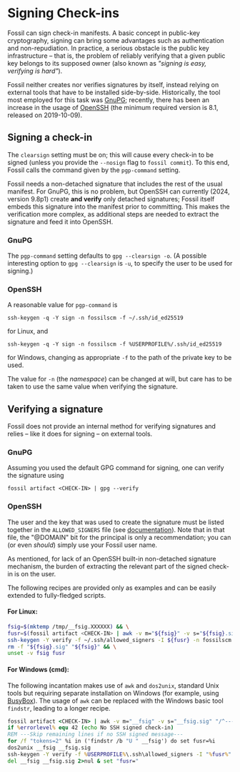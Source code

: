 # Signing Check-ins

Fossil can sign check-in manifests. A basic concept in public-key
cryptography, signing can bring some advantages such as authentication and
non-repudiation. In practice, a serious obstacle is the public key
infrastructure – that is, the problem of reliably verifying that a given
public key belongs to its supposed owner (also known as _"signing is easy,
verifying is hard"_).

Fossil neither creates nor verifies signatures by itself, instead relying on
external tools that have to be installed side-by-side. Historically, the tool
most employed for this task was [GnuPG](https://gnupg.org); recently, there has
been an increase in the usage of [OpenSSH](https://openssh.com) (the minimum
required version is 8.1, released on 2019-10-09).

## Signing a check-in

The `clearsign` setting must be on; this will cause every check-in to be signed
(unless you provide the `--nosign` flag to `fossil commit`). To this end,
Fossil calls the command given by the `pgp-command` setting.

Fossil needs a non-detached signature that includes the rest of the usual
manifest. For GnuPG, this is no problem, but OpenSSH can currently (2024,
version 9.8p1) create **and verify** only detached signatures; Fossil itself 
embeds this signature into the manifest prior to committing. This makes the 
verification more complex, as additional steps are needed to extract the
signature and feed it into OpenSSH.

### GnuPG

The `pgp-command` setting defaults to
`gpg --clearsign -o`.
(A possible interesting option to `gpg --clearsign` is `-u`, to specify the
user to be used for signing.)

### OpenSSH

A reasonable value for `pgp-command` is

```
ssh-keygen -q -Y sign -n fossilscm -f ~/.ssh/id_ed25519
```

for Linux, and

```
ssh-keygen -q -Y sign -n fossilscm -f %USERPROFILE%/.ssh/id_ed25519
```

for Windows, changing as appropriate `-f` to the path of the private key to be
used.

The value for `-n` (the _namespace_) can be changed at will, but care has to be
taken to use the same value when verifying the signature.


## Verifying a signature

Fossil does not provide an internal method for verifying signatures and
relies – like it does for signing – on external tools. 

### GnuPG

Assuming you used the
default GPG command for signing, one can verify the signature using

```
fossil artifact <CHECK-IN> | gpg --verify
```

### OpenSSH

The user and the key that was used to create the signature must be listed
together in the `ALLOWED_SIGNERS` file (see
[documentation](https://man.openbsd.org/ssh-keygen#ALLOWED_SIGNERS)).
Note that in that file, the "@DOMAIN" bit for the principal is only a
recommendation; you can (or even _should_) simply use your Fossil user name.

As mentioned, for lack of an OpenSSH built-in non-detached signature mechanism,
the burden of extracting the relevant part of the signed check-in is on the
user.

The following recipes are provided only as examples and can be easily extended 
to fully-fledged scripts.

#### For Linux:

```bash
fsig=$(mktemp /tmp/__fsig.XXXXXX) && \
fusr=$(fossil artifact <CHECK-IN> | awk -v m="${fsig}" -v s="${fsig}.sig" '/^-----BEGIN SSH SIGNED/{of=m;next} /^-----BEGIN SSH SIGNATURE/{of=s} /^U /{usr=$2} /./{if(!of){exit 42};print >> of} END{print usr}') && \
ssh-keygen -Y verify -f ~/.ssh/allowed_signers -I ${fusr} -n fossilscm -s "${fsig}.sig" < "${fsig}" || echo "No SSH signed check-in" && \
rm -f "${fsig}.sig" "${fsig}" && \
unset -v fsig fusr
```

#### For Windows (cmd):

The following incantation makes use of `awk` and `dos2unix`, standard Unix
tools but requiring separate installation on Windows (for example, using [BusyBox](https://frippery.org/busybox/#downloads)). The usage of `awk` can be
replaced with the Windows basic tool `findstr`, leading to a longer recipe.

```bat
fossil artifact <CHECK-IN> | awk -v m="__fsig" -v s="__fsig.sig" "/^-----BEGIN SSH SIGNED/{of=m;next} /^-----BEGIN SSH SIGNATURE/{of=s} /./{if(!of){exit 42};print >> of}"
if %errorlevel% equ 42 (echo No SSH signed check-in)
REM ---Skip remaining lines if no SSH signed message---
for /f "tokens=2" %i in ('findstr /b "U " __fsig') do set fusr=%i
dos2unix __fsig __fsig.sig
ssh-keygen -Y verify -f %USERPROFILE%\.ssh\allowed_signers -I "%fusr%" -n fossilscm -s __fsig.sig < __fsig
del __fsig __fsig.sig 2>nul & set "fusr="
```

